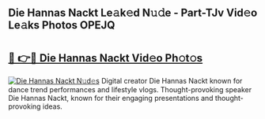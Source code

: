 ## Die Hannas Nackt Le𝚊k𝚎d N𝚞𝚍e - Part-TJv Vid𝚎o Le𝚊ks Photos OPEJQ

# <h2><a href="http://fbajok.evod.top/?m=Die+Hannas+Nackt">🔗 👉🔴 Die Hannas Nackt Vid𝚎o Ph𝚘t𝚘s</a></h2>

[![Die Hannas Nackt N𝚞d𝚎s](https://i.imgur.com/8V9OHl7.gif)](http://fbajok.evod.top/?m=Die+Hannas+Nackt)
Digital creator Die Hannas Nackt known for dance trend performances and lifestyle vlogs. Thought-provoking speaker Die Hannas Nackt, known for their engaging presentations and thought-provoking ideas. 
